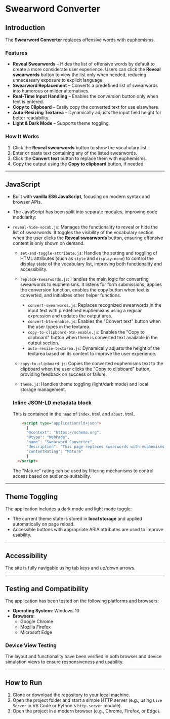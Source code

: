 # Swearword Converter

## Introduction

The **Swearword Converter** replaces offensive words with euphemisms.

### Features

- **Reveal Swearwords** – Hides the list of offensive words by default to create a more considerate user experience. Users can click the **Reveal swearwords** button to view the list only when needed, reducing unnecessary exposure to explicit language.
- **Swearword Replacement** – Converts a predefined list of swearwords into humorous or milder alternatives.
- **Real-Time Input Handling** – Enables the conversion button only when text is entered.
- **Copy to Clipboard** – Easily copy the converted text for use elsewhere.
- **Auto-Resizing Textarea** – Dynamically adjusts the input field height for better readability.
- **Light & Dark Mode** – Supports theme toggling.

### How It Works

1. Click the **Reveal swearwords** button to show the vocabulary list.
2. Enter or paste text containing any of the listed swearwords.
3. Click the **Convert text** button to replace them with euphemisms.
4. Copy the output using the **Copy to clipboard** button, if needed.

---

## JavaScript

- Built with **vanilla ES6 JavaScript**, focusing on modern syntax and browser APIs.
- The JavaScript has been split into separate modules, improving code modularity:

- `reveal-hide-vocab.js`: Manages the functionality to reveal or hide the list of swearwords. It toggles the visibility of the vocabulary section when the user clicks the **Reveal swearwords** button, ensuring offensive content is only shown on demand.

  - `set-and-toggle-attribute.js`: Handles the setting and toggling of HTML attributes (such as `style` and `display:none`) to control the display state of the vocabulary list, improving both functionality and accessibility.
  - `replace-swearwords.js`: Handles the main logic for converting swearwords to euphemisms. It listens for form submissions, applies the conversion function, enables the copy button when text is converted, and initializes other helper functions.
    - `convert-swearwords.js`: Replaces recognized swearwords in the input text with predefined euphemisms using a regular expression and updates the output area.
    - `convert-btn-enable.js`: Enables the "Convert text" button when the user types in the textarea.
    - `copy-to-clipboard-btn-enable.js`: Enables the "Copy to clipboard" button when there is converted text available in the output section.
    - `auto-resize-textarea.js`: Dynamically adjusts the height of the textarea based on its content to improve the user experience.
  - `copy-to-clipboard.js`: Copies the converted euphemisms text to the clipboard when the user clicks the "Copy to clipboard" button, providing feedback on success or failure.

  - `theme.js`: Handles theme toggling (light/dark mode) and local storage management.

  ### Inline JSON-LD metadata block

  This is contained in the `head` of `index.html` and `about.html`.

  ```HTML
      <script type="application/ld+json">
        {
        "@context": "https://schema.org",
        "@type": "WebPage",
        "name": "Swearword Converter",
        "description": "This page replaces swearwords with euphemisms.",
        "contentRating": "Mature"
        }
    </script>
  ```

  The "Mature" rating can be used by filtering mechanisms to control access based on audience suitability.

---

## Theme Toggling

The application includes a dark mode and light mode toggle:

- The current theme state is stored in **local storage** and applied automatically on page reload.
- Accessible buttons with appropriate ARIA attributes are used to improve usability.

---

## Accessibility

The site is fully navigable using tab keys and up/down arrows.

---

## Testing and Compatibility

The application has been tested on the following platforms and browsers:

- **Operating System**: Windows 10
- **Browsers**:
  - Google Chrome
  - Mozilla Firefox
  - Microsoft Edge

### Device View Testing

The layout and functionality have been verified in both browser and device simulation views to ensure responsiveness and usability.

---

## How to Run

1. Clone or download the repository to your local machine.
2. Open the project folder and start a simple HTTP server (e.g., using `Live Server` in VS Code or Python's `http.server` module).
3. Open the project in a modern browser (e.g., Chrome, Firefox, or Edge).
